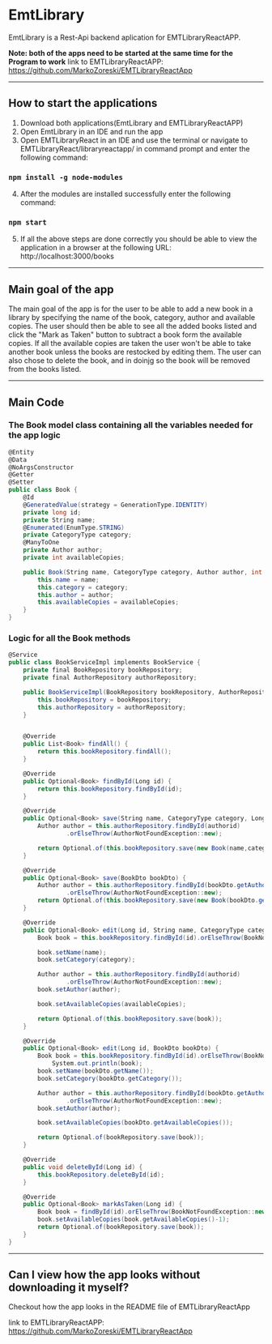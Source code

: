 # EmtLibrary

EmtLibrary is a Rest-Api backend aplication for EMTLibraryReactAPP.

**Note: both of the apps need to be started at the same time for the Program to work**
link to EMTLibraryReactAPP: https://github.com/MarkoZoreski/EMTLibraryReactApp

---
## How to start the applications

1. Download both applications(EmtLibrary and EMTLibraryReactAPP)
2. Open EmtLibrary in an IDE and run the app
3. Open EMTLibraryReact in an IDE and use the terminal or navigate to EMTLibraryReact/libraryreactapp/ in command prompt and enter the following command:

### `npm install -g node-modules`

4. After the modules are installed successfully enter the following command:

### `npm start`

5. If all the above steps are done correctly you should be able to view the application in a browser at the following URL: http://localhost:3000/books

---

## Main goal of the app

The main goal of the app is for the user to be able to add a new book in a library by specifying the name of the book, category, author and available copies.
The user should then be able to see all the added books listed and click the "Mark as Taken" button to subtract a book form the available copies.
If all the available copies are taken the user won't be able to take another book unless the books are restocked by editing them.
The user can also chose to delete the book, and in doinjg so the book will be removed from the books listed.

---

## Main Code

### The Book model class containing all the variables needed for the app logic
```csharp
@Entity
@Data
@NoArgsConstructor
@Getter
@Setter
public class Book {
    @Id
    @GeneratedValue(strategy = GenerationType.IDENTITY)
    private long id;
    private String name;
    @Enumerated(EnumType.STRING)
    private CategoryType category;
    @ManyToOne
    private Author author;
    private int availableCopies;

    public Book(String name, CategoryType category, Author author, int availableCopies) {
        this.name = name;
        this.category = category;
        this.author = author;
        this.availableCopies = availableCopies;
    }
}
```
### Logic for all the Book methods


```csharp
@Service
public class BookServiceImpl implements BookService {
    private final BookRepository bookRepository;
    private final AuthorRepository authorRepository;

    public BookServiceImpl(BookRepository bookRepository, AuthorRepository authorRepository) {
        this.bookRepository = bookRepository;
        this.authorRepository = authorRepository;
    }


    @Override
    public List<Book> findAll() {
        return this.bookRepository.findAll();
    }

    @Override
    public Optional<Book> findById(Long id) {
        return this.bookRepository.findById(id);
    }

    @Override
    public Optional<Book> save(String name, CategoryType category, Long authorid, int availableCopies) {
        Author author = this.authorRepository.findById(authorid)
                .orElseThrow(AuthorNotFoundException::new);

        return Optional.of(this.bookRepository.save(new Book(name,category,author,availableCopies)));
    }

    @Override
    public Optional<Book> save(BookDto bookDto) {
        Author author = this.authorRepository.findById(bookDto.getAuthorId())
                .orElseThrow(AuthorNotFoundException::new);
        return Optional.of(this.bookRepository.save(new Book(bookDto.getName(),bookDto.getCategory(),author,bookDto.getAvailableCopies())));
    }

    @Override
    public Optional<Book> edit(Long id, String name, CategoryType category, Long authorid, int availableCopies) {
        Book book = this.bookRepository.findById(id).orElseThrow(BookNotFoundException::new);

        book.setName(name);
        book.setCategory(category);

        Author author = this.authorRepository.findById(authorid)
                .orElseThrow(AuthorNotFoundException::new);
        book.setAuthor(author);

        book.setAvailableCopies(availableCopies);

        return Optional.of(this.bookRepository.save(book));
    }

    @Override
    public Optional<Book> edit(Long id, BookDto bookDto) {
        Book book = this.bookRepository.findById(id).orElseThrow(BookNotFoundException::new);
            System.out.println(book);
        book.setName(bookDto.getName());
        book.setCategory(bookDto.getCategory());

        Author author = this.authorRepository.findById(bookDto.getAuthorId())
                .orElseThrow(AuthorNotFoundException::new);
        book.setAuthor(author);

        book.setAvailableCopies(bookDto.getAvailableCopies());

        return Optional.of(bookRepository.save(book));
    }

    @Override
    public void deleteById(Long id) {
        this.bookRepository.deleteById(id);
    }

    @Override
    public Optional<Book> markAsTaken(Long id) {
        Book book = findById(id).orElseThrow(BookNotFoundException::new);
        book.setAvailableCopies(book.getAvailableCopies()-1);
        return Optional.of(bookRepository.save(book));
    }
}

```

---

## Can I view how the app looks without downloading it myself? 
Checkout how the app looks in the README file of EMTLibraryReactApp

link to EMTLibraryReactAPP: https://github.com/MarkoZoreski/EMTLibraryReactApp
